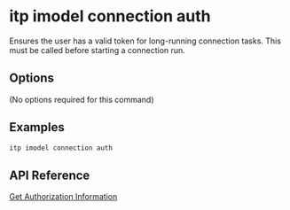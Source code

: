 # itp imodel connection auth

Ensures the user has a valid token for long-running connection tasks. This must be called before starting a connection run.

## Options

(No options required for this command)

## Examples

```bash
itp imodel connection auth
```

## API Reference

[Get Authorization Information](https://developer.bentley.com/apis/synchronization/operations/get-authorization-information/)